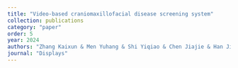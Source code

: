 ```yaml
---
title: "Video-based craniomaxillofacial disease screening system"
collection: publications
category: "paper"
order: 5
year: 2024
authors: "Zhang Kaixun & Men Yuhang & Shi Yiqiao & Chen Jiajie & Han Jing & Hu Menghan & Liu Jiannan"
journal: "Displays"
---
```


